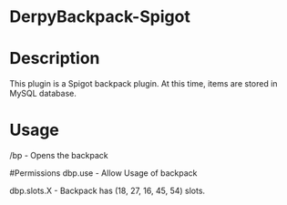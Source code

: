 # DerpyBackpack-Spigot

# Description

This plugin is a Spigot backpack plugin. At this time, items are stored in MySQL database.

# Usage

/bp - Opens the backpack

#Permissions
dbp.use - Allow Usage of backpack
    
dbp.slots.X - Backpack has (18, 27, 16, 45, 54) slots.
